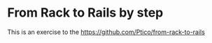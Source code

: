# From Rack to Rails by step

This is an exercise to the https://github.com/Ptico/from-rack-to-rails

